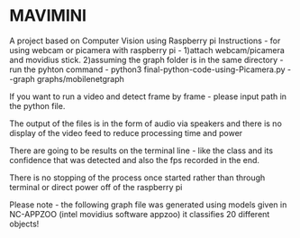# MAVIMINI
A project based on Computer Vision using Raspberry pi
Instructions -
for using webcam or picamera with raspberry pi -
1)attach webcam/picamera and movidius stick.
2)assuming the graph folder is in the same directory - run the pyhton command -
  python3 final-python-code-using-Picamera.py --graph graphs/mobilenetgraph
  
If you want to run a video and detect frame by frame - please input path in the python file.

The output of the files is in the form of audio via speakers and there is no display of the video feed to reduce processing time and power

There are going to be results on the terminal line - like the class and its confidence that was detected and also the fps recorded in the end.

There is no stopping of the process once started rather than through terminal or direct power off of the raspberry pi

Please note - the following graph file was generated using models given in NC-APPZOO (intel movidius software appzoo)
it classifies 20 different objects!

